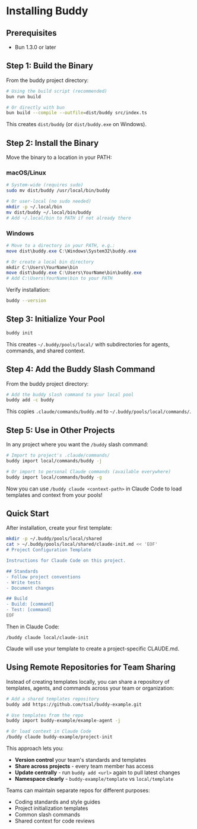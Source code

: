 # Installing Buddy

## Prerequisites

- Bun 1.3.0 or later

## Step 1: Build the Binary

From the buddy project directory:

```bash
# Using the build script (recommended)
bun run build

# Or directly with bun
bun build --compile --outfile=dist/buddy src/index.ts
```

This creates `dist/buddy` (or `dist/buddy.exe` on Windows).

## Step 2: Install the Binary

Move the binary to a location in your PATH:

### macOS/Linux

```bash
# System-wide (requires sudo)
sudo mv dist/buddy /usr/local/bin/buddy

# Or user-local (no sudo needed)
mkdir -p ~/.local/bin
mv dist/buddy ~/.local/bin/buddy
# Add ~/.local/bin to PATH if not already there
```

### Windows

```powershell
# Move to a directory in your PATH, e.g.:
move dist\buddy.exe C:\Windows\System32\buddy.exe

# Or create a local bin directory
mkdir C:\Users\YourName\bin
move dist\buddy.exe C:\Users\YourName\bin\buddy.exe
# Add C:\Users\YourName\bin to your PATH
```

Verify installation:

```bash
buddy --version
```

## Step 3: Initialize Your Pool

```bash
buddy init
```

This creates `~/.buddy/pools/local/` with subdirectories for agents, commands, and shared context.

## Step 4: Add the Buddy Slash Command

From the buddy project directory:

```bash
# Add the buddy slash command to your local pool
buddy add -c buddy
```

This copies `.claude/commands/buddy.md` to `~/.buddy/pools/local/commands/`.

## Step 5: Use in Other Projects

In any project where you want the `/buddy` slash command:

```bash
# Import to project's .claude/commands/
buddy import local/commands/buddy -j

# Or import to personal Claude commands (available everywhere)
buddy import local/commands/buddy -g
```

Now you can use `/buddy claude <context-path>` in Claude Code to load templates and context from your pools!

## Quick Start

After installation, create your first template:

```bash
mkdir -p ~/.buddy/pools/local/shared
cat > ~/.buddy/pools/local/shared/claude-init.md << 'EOF'
# Project Configuration Template

Instructions for Claude Code on this project.

## Standards
- Follow project conventions
- Write tests
- Document changes

## Build
- Build: [command]
- Test: [command]
EOF
```

Then in Claude Code:
```
/buddy claude local/claude-init
```

Claude will use your template to create a project-specific CLAUDE.md.

## Using Remote Repositories for Team Sharing

Instead of creating templates locally, you can share a repository of templates, agents, and commands across your team or organization:

```bash
# Add a shared templates repository
buddy add https://github.com/tsal/buddy-example.git

# Use templates from the repo
buddy import buddy-example/example-agent -j

# Or load context in Claude Code
/buddy claude buddy-example/project-init
```

This approach lets you:
- **Version control** your team's standards and templates
- **Share across projects** - every team member has access
- **Update centrally** - run `buddy add <url>` again to pull latest changes
- **Namespace clearly** - `buddy-example/template` vs `local/template`

Teams can maintain separate repos for different purposes:
- Coding standards and style guides
- Project initialization templates
- Common slash commands
- Shared context for code reviews 
